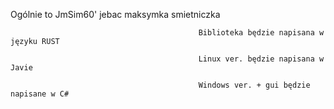 



Ogólnie to JmSim60'
jebac maksymka smietniczka




                                              Biblioteka będzie napisana w języku RUST 

                                              Linux ver. będzie napisana w Javie

                                              Windows ver. + gui będzie napisane w C# 
